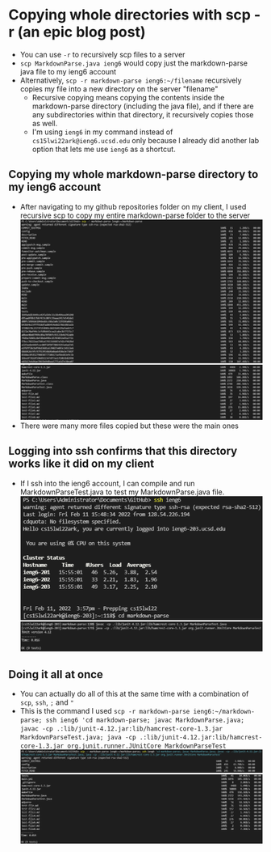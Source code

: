 # Copying whole directories with scp -r (an epic blog post)
- You can use `-r` to recursively scp files to a server
- `scp MarkdownParse.java ieng6` would copy just the markdown-parse java file to my ieng6 account
- Alternatively, `scp -r markdown-parse ieng6:~/filename` recursively copies my file into a new directory on the server "filename"
    - Recursive copying means copying the contents inside the markdown-parse directory (including the java file), and if there are any subdirectories within that directory, it recursively copies those as well.
    - I'm using `ieng6` in my command instead of `cs15lwi22ark@ieng6.ucsd.edu` only because I already did another lab option that lets
    me use `ieng6` as a shortcut.

## Copying my whole markdown-parse directory to my ieng6 account
- After navigating to my github repositories folder on my client, I used recursive scp to copy my entire markdown-parse folder to the server
![recursive scp markdown-parse](image1.PNG)
![recursive scp markdown-parse 2](image2.PNG)
- There were many more files copied but these were the main ones

## Logging into ssh confirms that this directory works like it did on my client
- If I ssh into the ieng6 account, I can compile and run MarkdownParseTest.java to test my MarkdownParse.java file.
![running MarkdownParse on server](image3.PNG)
![running MarkdownParse on server 2](image4.PNG)

## Doing it all at once
- You can actually do all of this at the same time with a combination of `scp`, `ssh`, `;` and `"`
- This is the command I used `scp -r markdown-parse ieng6:~/markdown-parse; ssh ieng6 'cd markdown-parse; javac MarkdownParse.java; javac -cp .:lib/junit-4.12.jar:lib/hamcrest-core-1.3.jar MarkdownParseTest.java; java -cp .:lib/junit-4.12.jar:lib/hamcrest-core-1.3.jar org.junit.runner.JUnitCore MarkdownParseTest`
![all at once 1 ](image6.PNG)
![all at once 2](image5.PNG)